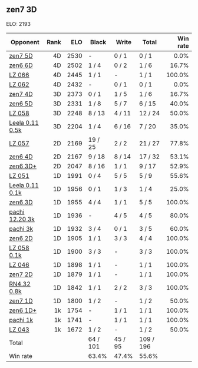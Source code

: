 ## zen7 3D ##

ELO: 2193

Opponent | Rank | ELO | Black | Write | Total | Win rate
---------|-----:|----:|-------|-------|-------|-------:
[zen7 5D](zen7%205D.md) | 4D | 2530 | - | 0 / 1 | 0 / 1 | 0.0%
[zen6 6D](zen6%206D.md) | 4D | 2502 | 1 / 4 | 0 / 2 | 1 / 6 | 16.7%
[LZ 066](LZ%20066.md) | 4D | 2445 | 1 / 1 | - | 1 / 1 | 100.0%
[LZ 062](LZ%20062.md) | 4D | 2432 | - | 0 / 1 | 0 / 1 | 0.0%
[zen7 4D](zen7%204D.md) | 3D | 2373 | 0 / 1 | 1 / 5 | 1 / 6 | 16.7%
[zen6 5D](zen6%205D.md) | 3D | 2331 | 1 / 8 | 5 / 7 | 6 / 15 | 40.0%
[LZ 058](LZ%20058.md) | 3D | 2248 | 8 / 13 | 4 / 11 | 12 / 24 | 50.0%
[Leela 0.11 0.5k](Leela%200.11%200.5k.md) | 3D | 2204 | 1 / 4 | 6 / 16 | 7 / 20 | 35.0%
[LZ 057](LZ%20057.md) | 2D | 2169 | 19 / 25 | 2 / 2 | 21 / 27 | 77.8%
[zen6 4D](zen6%204D.md) | 2D | 2167 | 9 / 18 | 8 / 14 | 17 / 32 | 53.1%
[zen6 3D+](zen6%203D+.md) | 2D | 2047 | 8 / 16 | 1 / 1 | 9 / 17 | 52.9%
[LZ 051](LZ%20051.md) | 1D | 1991 | 0 / 4 | 5 / 5 | 5 / 9 | 55.6%
[Leela 0.11 0.1k](Leela%200.11%200.1k.md) | 1D | 1956 | 0 / 1 | 1 / 3 | 1 / 4 | 25.0%
[zen6 3D](zen6%203D.md) | 1D | 1955 | 4 / 4 | 1 / 1 | 5 / 5 | 100.0%
[pachi 12.20 3k](pachi%2012.20%203k.md) | 1D | 1936 | - | 4 / 5 | 4 / 5 | 80.0%
[pachi 3k](pachi%203k.md) | 1D | 1932 | 3 / 4 | 0 / 1 | 3 / 5 | 60.0%
[zen6 2D](zen6%202D.md) | 1D | 1905 | 1 / 1 | 3 / 3 | 4 / 4 | 100.0%
[LZ 058 0.1k](LZ%20058%200.1k.md) | 1D | 1900 | 3 / 3 | - | 3 / 3 | 100.0%
[LZ 046](LZ%20046.md) | 1D | 1898 | 1 / 1 | - | 1 / 1 | 100.0%
[zen7 2D](zen7%202D.md) | 1D | 1879 | 1 / 1 | - | 1 / 1 | 100.0%
[RN4.32 0.8k](RN4.32%200.8k.md) | 1D | 1842 | 1 / 1 | 2 / 2 | 3 / 3 | 100.0%
[zen7 1D](zen7%201D.md) | 1D | 1800 | 1 / 2 | - | 1 / 2 | 50.0%
[zen6 1D+](zen6%201D+.md) | 1k | 1754 | - | 1 / 1 | 1 / 1 | 100.0%
[pachi 1k](pachi%201k.md) | 1k | 1741 | - | 1 / 1 | 1 / 1 | 100.0%
[LZ 043](LZ%20043.md) | 1k | 1672 | 1 / 2 | - | 1 / 2 | 50.0%
Total | | | 64 / 101 | 45 / 95 | 109 / 196 | 
Win rate| | | 63.4% | 47.4% | 55.6% | 
